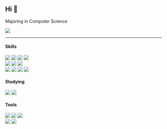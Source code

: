 ## Hi 👋

Majoring in Computer Science 

<a href="https://mminjukim.notion.site/mj-home" target="_blank">
<img src="https://img.shields.io/badge/Check_my_Notion_here-ffffff?style=social&logo=Notion&logoColor=black"/>
</a>

<hr>

#### Skills
  <img  src="https://img.shields.io/badge/Java-a7752f?style=flat-square&logo=Java&logoColor=white&logoSize=100"> <img src="https://img.shields.io/badge/Spring-6DB33F?style=flat-square&logo=Spring&logoColor=white"> <img  src="https://img.shields.io/badge/Python-3766AB?style=flat-square&logo=Python&logoColor=white"/> <img  src="https://img.shields.io/badge/Django-092E20?style=flat-square&logo=django&logoColor=white"> <br>
  <img  src="https://img.shields.io/badge/_C_-A8B9CC?style=flat-square&logo=C&logoColor=white"/> <img  src="https://img.shields.io/badge/HTML-E34F26?style=flat-square&logo=html5&logoColor=white"/> <img  src="https://img.shields.io/badge/CSS-663399?style=flat-square&logo=css&logoColor=white"/> <br>
  <img  src="https://img.shields.io/badge/Linux-FCC624?style=flat-square&logo=Linux&logoColor=black"/> <img  src="https://img.shields.io/badge/AWS EC2-FF9900?style=flat-square&logo=amazon_ec2&logoColor=white"/> <img  src="https://img.shields.io/badge/Docker-2496ED?style=flat-square&logo=Docker&logoColor=white"/> <img  src="https://img.shields.io/badge/MySQL-4479A1?style=flat-square&logo=MySQL&logoColor=white"/>

#### Studying
<img  src="https://img.shields.io/badge/React Native-61DAFB?style=flat-square&logo=React&logoColor=black"> <img  src="https://img.shields.io/badge/Spring_Security-DB33F?style=flat-square&logo=springsecurity&logoColor=white">

#### Tools
  <img  src="https://img.shields.io/badge/Visual_Studio_Code-007ACC?style=flat-square&logo=visualstudiocode&logoColor=white"/> <img  src="https://img.shields.io/badge/IntelliJ IDEA-da2fb6?style=flat-square&logo=intellijidea&logoColor=white"/> <img  src="https://img.shields.io/badge/GitHub-181717?style=flat-square&logo=GitHub&logoColor=white"/> <br>
  <img  src="https://img.shields.io/badge/Figma-F24E1E?style=flat-square&logo=figma&logoColor=white"/> <img  src="https://img.shields.io/badge/Notion-000000?style=flat-square&logo=Notion&logoColor=white"/>
